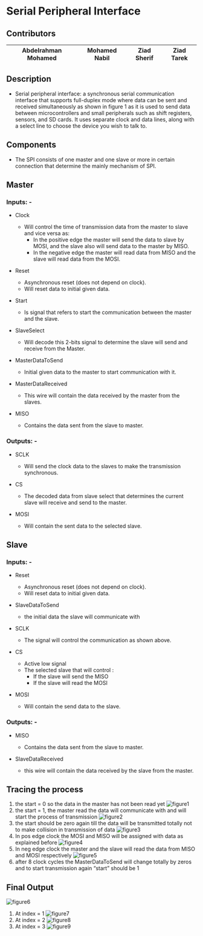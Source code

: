 # __Serial Peripheral Interface__

## **Contributors**

| Abdelrahman Mohamed | Mohamed Nabil | Ziad Sherif | Ziad Tarek |
| :-----------------: | :-----------: | :---------: | :--------: |

## **Description**

* Serial peripheral interface: a synchronous serial communication interface that supports full-duplex mode where data
  can be sent and received simultaneously as shown in figure 1 as it is used to send data between microcontrollers and
  small peripherals such as shift registers, sensors, and SD cards. It uses separate clock and data lines, along with a
  select line to choose the device you wish to talk to.

## **Components**

* The SPI consists of one master and one slave or more in certain connection that determine the mainly mechanism of SPI.

## Master

### Inputs: -

* Clock
    * Will control the time of transmission data from the master to slave and vice versa as:
        * In the positive edge the master will send the data to slave by MOSI, and the slave also will send data to the
          master by MISO.
        * In the negative edge the master will read data from MISO and the slave will read data from the MOSI.


* Reset
    * Asynchronous reset (does not depend on clock).
    * Will reset data to initial given data.

* Start
    * Is signal that refers to start the communication between the master and the slave.

* SlaveSelect
    * Will decode this 2-bits signal to determine the slave will send and receive from the Master.

* MasterDataToSend
    * Initial given data to the master to start communication with it.

* MasterDataReceived
    * This wire will contain the data received by the master from the slaves.

* MISO
    * Contains the data sent from the slave to master.

### Outputs: -

* SCLK
    * Will send the clock data to the slaves to make the transmission synchronous.

* CS
    * The decoded data from slave select that determines the current slave will receive and send to the master.

* MOSI
    * Will contain the sent data to the selected slave.

## Slave

### Inputs: -

* Reset
    * Asynchronous reset (does not depend on clock).
    * Will reset data to initial given data.

* SlaveDataToSend
    * the initial data the slave will communicate with

* SCLK
    * The signal will control the communication as shown above.

* CS
    * Active low signal
    * The selected slave that will control :
        * If the slave will send the MISO
        * If the slave will read the MOSI

* MOSI
    * Will contain the send data to the slave.

### Outputs: -

* MISO
    * Contains the data sent from the slave to master.

* SlaveDataReceived
    * this wire will contain the data received by the slave from the master.

## Tracing the process

1. the start = 0 so the data in the master has not been read yet
   ![figure1](./images/image001.png)
2. the start = 1, the master read the data will communicate with and will start the process of transmission
   ![figure2](./images/image002.png)
3. the start should be zero again till the data will be transmitted totally not to make collision in transmission of
   data
   ![figure3](./images/image003.png)
4. In pos edge clock the MOSI and MISO will be assigned with data as explained before
   ![figure4](./images/image004.png)
5. In neg edge clock the master and the slave will read the data from MISO and MOSI respectively
   ![figure5](./images/image005.png)
6. after 8 clock cycles the MasterDataToSend will change totally by zeros and to start transmission again “start” should
   be 1
## Final Output
   ![figure6](./images/image006.png)
1. At index = 1
   ![figure7](./images/image007.png)
2. At index = 2
   ![figure8](./images/image008.png)
3. At index = 3
   ![figure9](./images/image009.png)
